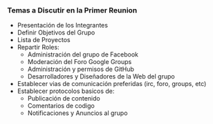 ### Temas a Discutir en la Primer Reunion

- Presentación de los Integrantes
- Definir Objetivos del Grupo
- Lista de Proyectos
- Repartir Roles:
  - Administración del grupo de Facebook
  - Moderación del Foro Google Groups
  - Administración y permisos de GitHub
  - Desarrolladores y Diseñadores de la Web del grupo
- Establecer vias de comunicación preferidas (irc, foro, groups, etc)
- Establecer protocolos basicos de:
  - Publicación de contenido
  - Comentarios de codigo
  - Notificaciones y Anuncios al grupo

